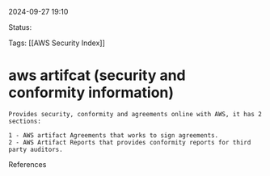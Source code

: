 2024-09-27 19:10

Status:

Tags:
[[AWS Security Index]]

# aws artifcat (security and conformity information)

	Provides security, conformity and agreements online with AWS, it has 2 sections:

	1 - AWS artifact Agreements that works to sign agreements.
	2 - AWS Artifact Reports that provides conformity reports for third party auditors.



References 